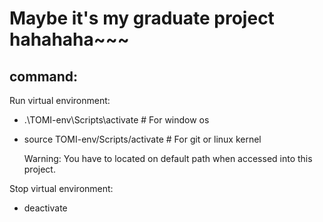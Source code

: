 # Maybe it's my graduate project hahahaha~~~
## command:
Run virtual environment: 
- .\TOMI-env\Scripts\activate  # For window os
- source TOMI-env/Scripts/activate # For git or linux kernel

  Warning: You have to located on default path when accessed into this project.

Stop virtual environment: 
- deactivate
